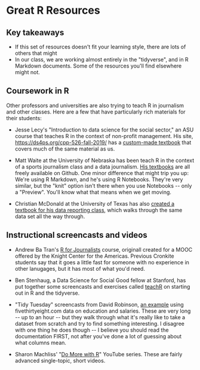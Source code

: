 <!-- Add link to the drag queen coding class. See if there are other good first-day programming aides I should add.-->
# Great R Resources

## Key takeaways

* If this set of resources doesn't fit your learning style, there are lots of others that might
* In our class, we are working almost entirely in the "tidyverse", and in R Markdown documents. Some of the resources you'll find elsewhere might not.

## Coursework in R 

Other professors and universities are also trying to teach R in journalism and other classes. Here are a few that have particularly rich materials for their students: 

* Jesse Lecy's "Introduction to data science for the social sector,"  an ASU course that teaches R in the context of non-profit management. His site, <https://ds4ps.org/cpp-526-fall-2019/> has a [custom-made textbook](https://ds4ps.org/cpp-526-fall-2019/textbook/) that covers much of the same material as us. 

* Matt Waite at the University of Nebraska has been teach R in the context of a sports journalism class and a data journalism. [His textbooks](http://mattwaite.github.io) are all freely available on Github. One minor difference that might trip you up: We're using R Markdown, and he's using R Notebooks. They're very similar, but the "knit" option isn't there when you use Notebooks -- only a "Preview". You'll know what that means when we get moving.

* Christian McDonald at the University of Texas has also [created a textbook for his data reporting class](https://utdata.github.io/rwd-r-reporting-with-data/), which walks through the same data set all the way through. 

## Instructional screencasts and videos

* Andrew Ba Tran's [R for Journalists](http://learn.r-journalism.com/en/) course, originall created for a MOOC offered by the  Knight Center for the Americas. Previous Cronkite students say that it goes a little fast for someone with no experience in other lanugages, but it has most of what you'd need.

* Ben Stenhaug, a Data Science for Social Good fellow at Stanford, has put together some screencasts and exercises called [teachR](https://teachingr.com/) on starting out in R and the tidyverse.

* "Tidy Tuesday" screencasts from David Robinson, [an example]((https://www.youtube.com/channel/UCeiiqmVK07qhY-wvg3IZiZQ)) using fivethirtyeight.com data on education and salaries. These are very long -- up to an hour -- but they walk through what it's really like to take a dataset from scratch and try to find something interesting. I disagree with one thing he does though -- I believe you should read the documentation FIRST, not after you've done a lot of guessing about what columns mean.

* Sharon Machliss' "[Do More with R](https://www.youtube.com/playlist?list=PL7D2RMSmRO9JOvPC1gbA8Mc3azvSfm8Vv)" YouTube series. These are fairly advanced single-topic, short videos.


